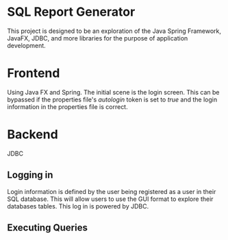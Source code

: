 # SQL Report Generator

This project is designed to be an exploration of the Java Spring Framework, JavaFX, JDBC, and more libraries for the purpose of application development.

# Frontend

Using Java FX and Spring. The initial scene is the login screen. This can be bypassed if the properties file's <i>autologin</i> token is set to <i>true</i> and the login information in the properties file is correct. 

# Backend

JDBC

## Logging in

Login information is defined by the user being registered as a user in their SQL database. This will allow users to use the GUI format to explore their databases tables. This log in is powered by JDBC.

## Executing Queries
